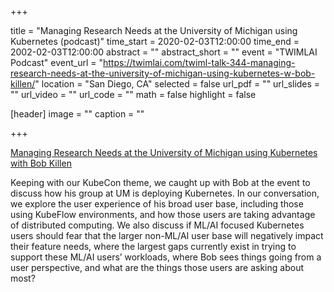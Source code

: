 +++

title = "Managing Research Needs at the University of Michigan using Kubernetes (podcast)"
time_start = 2020-02-03T12:00:00
time_end = 2002-02-03T12:00:00
abstract = ""
abstract_short = ""
event = "TWIMLAI Podcast"
event_url = "https://twimlai.com/twiml-talk-344-managing-research-needs-at-the-university-of-michigan-using-kubernetes-w-bob-killen/"
location = "San Diego, CA"
selected = false
url_pdf = ""
url_slides = ""
url_video = ""
url_code = ""
math = false
highlight = false

[header]
image = ""
caption = ""

+++

[Managing Research Needs at the University of Michigan using Kubernetes with Bob Killen](https://twimlai.com/twiml-talk-344-managing-research-needs-at-the-university-of-michigan-using-kubernetes-w-bob-killen/)

Keeping with our KubeCon theme, we caught up with Bob at the event to discuss how his group at UM is deploying Kubernetes. In our conversation, we explore the user experience of his broad user base, including those using KubeFlow environments, and how those users are taking advantage of distributed computing. We also discuss if ML/AI focused Kubernetes users should fear that the larger non-ML/AI user base will negatively impact their feature needs, where the largest gaps currently exist in trying to support these ML/AI users’ workloads, where Bob sees things going from a user perspective, and what are the things those users are asking about most?